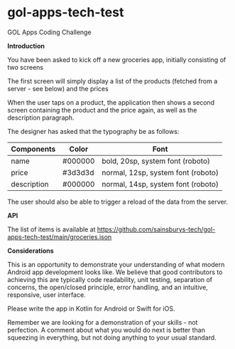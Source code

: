 # gol-apps-tech-test

GOL Apps Coding Challenge

<b>Introduction</b>

You have been asked to kick off a new groceries app, initially consisting of two screens

The first screen will simply display a list of the products (fetched from a server - see below) and the prices

When the user taps on a product, the application then shows a second screen containing the product and the price again, as well as the description paragraph.

The designer has asked that the typography be as follows:

| Components  |       Color   |    Font                           |
| ----------- | ------------- | ----------------------------------|
| name        |     #000000   | bold, 20sp, system font (roboto)  |
| price       |     #3d3d3d   | normal, 12sp, system font (roboto)|
| description |     #000000   | normal, 14sp, system font (roboto)|

		
The user should also be able to trigger a reload of the data from the server.

<b>API</b>

The list of items is available at https://github.com/sainsburys-tech/gol-apps-tech-test/main/groceries.json


<b>Considerations</b>

This is an opportunity to demonstrate your understanding of what modern Android app development looks like. We believe that good contributors to achieving this are typically code readability, unit testing, separation of concerns, the open/closed principle, error handling, and an intuitive, responsive, user interface.

Please write the app in Kotlin for Android or Swift for iOS.

Remember we are looking for a demonstration of your skills - not perfection. A comment about what you would do next is better than squeezing in everything, but not doing anything to your usual standard.
